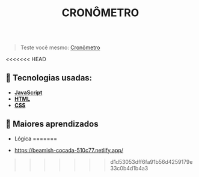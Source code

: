 <h1 align=center> CRONÔMETRO </h1>

<br>


<br>

> Teste você mesmo: <a href="https://beamish-cocada-510c77.netlify.app/" target="_blank"> Cronômetro </a>

<<<<<<< HEAD
## 🚀 Tecnologias usadas:

* **[ JavaScript ](https://developer.mozilla.org/en-US/docs/Web/JavaScript)**
* **[ HTML ](https://developer.mozilla.org/pt-BR/docs/Web/HTML)**
* **[ CSS ](https://developer.mozilla.org/pt-BR/docs/Web/CSS)**

## 📝 Maiores aprendizados

* Lógica
=======
- https://beamish-cocada-510c77.netlify.app/
>>>>>>> d1d53053dff6fa91b56d4259179e33c0b4d1b4a3
